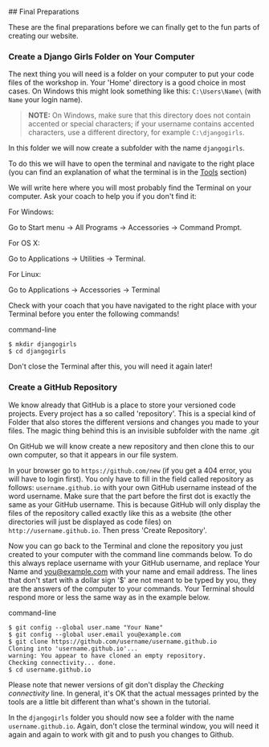 ## Final Preparations

These are the final preparations before we can finally get to the fun parts of creating our website.

### Create a Django Girls Folder on Your Computer

The next thing you will need is a folder on your computer to put your code files of the workshop in. Your 'Home' directory is a good choice in most cases. On Windows this might look something like this: `C:\Users\Name\` \(with `Name` your login name\).

> **NOTE:** On Windows, make sure that this directory does not contain accented or special characters; if your username contains accented characters, use a different directory, for example `C:\djangogirls`.

In this folder we will now create a subfolder with the name  `djangogirls`.

To do this we will have to open the terminal and navigate to the right place \(you can find an explanation of what the terminal is in the [Tools](./tools.md) section\)

We will write here where you will most probably find the Terminal on your computer. Ask your coach to help you if you don't find it:

For Windows:

Go to Start menu → All Programs → Accessories → Command Prompt.

For OS X:

Go to Applications → Utilities → Terminal.

For Linux:

Go to Applications → Accessories → Terminal

Check with your coach that you have navigated to the right place with your Terminal before you enter the following commands!

command-line

```
$ mkdir djangogirls
$ cd djangogirls
```

Don't close the Terminal after this, you will need it again later!

### Create a GitHub Repository

We know already that GitHub is a place to store your versioned code projects. Every project has a so called 'repository'. This is a special kind of Folder that also stores the different versions and changes you made to your files. The magic thing behind this is an invisible subfolder with the name .git

On GitHub we will know create a new repository and then clone this to our own computer, so that it appears in our file system.

In your browser go to `https://github.com/new` \(if you get a 404 error, you will have to login first\). You only have to fill in the field called repository as follows: `username.github.io` with your own GitHub username instead of the word username. Make sure that the part before the first dot is exactly the same as your GitHub username. This is because GitHub will only display the files of the repository called exactly like this as a website \(the other directories will just be displayed as code files\) on `http://username.github.io`. Then press 'Create Repository'.

Now you can go back to the Terminal and clone the repository you just created to your computer with the command line commands below. To do this always replace username with your GitHub username, and replace Your Name and you@example.com with your name and email address. The lines that don't start with a dollar sign '$' are not meant to be typed by you, they are the answers of the computer to your commands. Your Terminal should respond more or less the same way as in the example below.

command-line

```
$ git config --global user.name "Your Name"
$ git config --global user.email you@example.com
$ git clone https://github.com/username/username.github.io
Cloning into 'username.github.io'...
warning: You appear to have cloned an empty repository.
Checking connectivity... done.
$ cd username.github.io
```

Please note that newer versions of git don't display the *Checking connectivity* line. In general, it's OK that the actual messages printed by the tools are a little bit different than what's shown in the tutorial.

In the `djangogirls` folder you should now see a folder with the name `username.github.io`. Again, don't close the terminal window, you will need it again and again to work with git and to push you changes to Github.

